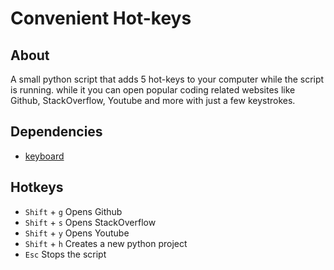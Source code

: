 # Convenient Hot-keys 

## About
A small python script that adds 5 hot-keys to your computer while the script is running.
while it you can open popular coding related websites like Github, StackOverflow, Youtube and more with just a few keystrokes.

## Dependencies
* [keyboard](https://pypi.org/project/keyboard/)

## Hotkeys
* `Shift` + `g` Opens Github 
* `Shift` + `s` Opens StackOverflow
* `Shift` + `y` Opens Youtube
* `Shift` + `h` Creates a new python project
* `Esc` Stops the script
